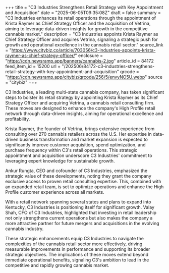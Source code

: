 +++
title = "C3 Industries Strengthens Retail Strategy with Key Appointment and Acquisition"
date = "2025-06-05T09:35:08Z"
draft = false
summary = "C3 Industries enhances its retail operations through the appointment of Krista Raymer as Chief Strategy Officer and the acquisition of Vetrina, aiming to leverage data-driven insights for growth in the competitive cannabis market."
description = "C3 Industries appoints Krista Raymer as Chief Strategy Officer and acquires Vetrina, signaling a strategic push for growth and operational excellence in the cannabis retail sector."
source_link = "https://www.citybiz.co/article/703056/c3-industries-appoints-krista-raymer-as-chief-strategy-officer/"
enclosure = "https://cdn.newsramp.app/banners/cannabis-2.jpg"
article_id = 84172
feed_item_id = 15200
url = "/202506/84172-c3-industries-strengthens-retail-strategy-with-key-appointment-and-acquisition"
qrcode = "https://cdn.newsramp.app/citybiz/qrcode/256/5/envyNO5U.webp"
source = "citybiz"
+++

<p>C3 Industries, a leading multi-state cannabis company, has taken significant steps to bolster its retail strategy by appointing Krista Raymer as its Chief Strategy Officer and acquiring Vetrina, a cannabis retail consulting firm. These moves are designed to enhance the company's High Profile retail network through data-driven insights, aiming for operational excellence and profitability.</p><p>Krista Raymer, the founder of Vetrina, brings extensive experience from consulting over 270 cannabis retailers across the U.S. Her expertise in data-driven business transformation and market expansion is expected to significantly improve customer acquisition, spend optimization, and purchase frequency within C3's retail operations. This strategic appointment and acquisition underscore C3 Industries' commitment to leveraging expert knowledge for sustainable growth.</p><p>Ankur Rungta, CEO and cofounder of C3 Industries, emphasized the strategic value of these developments, noting they grant the company exclusive access to proven retail consulting expertise. This, combined with an expanded retail team, is set to optimize operations and enhance the High Profile customer experience across all markets.</p><p>With a retail network spanning several states and plans to expand into Kentucky, C3 Industries is positioning itself for significant growth. Valay Shah, CFO of C3 Industries, highlighted that investing in retail leadership not only strengthens current operations but also makes the company a more attractive partner for future mergers and acquisitions in the evolving cannabis industry.</p><p>These strategic enhancements equip C3 Industries to navigate the complexities of the cannabis retail sector more effectively, driving measurable improvements in performance and supporting its broader strategic objectives. The implications of these moves extend beyond immediate operational benefits, signaling C3's ambition to lead in the competitive and rapidly growing cannabis market.</p>